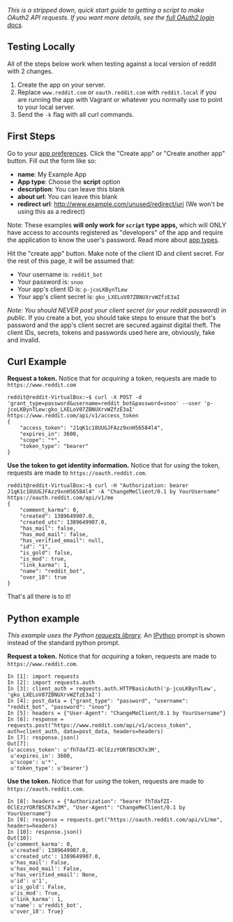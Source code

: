 *This is a stripped down, quick start guide to getting a script to make OAuth2 API requests. If you want more details, see the [full OAuth2 login docs](OAuth2).*

Testing Locally
--------------

All of the steps below work when testing against a local version of reddit with 2 changes.

1. Create the app on your server.
2. Replace ```www.reddit.com``` or ```oauth.reddit.com``` with ```reddit.local``` if you are running the app with Vagrant or whatever you normally use to point to your local server.
3. Send the ```-k``` flag with all curl commands.

First Steps
----------

Go to your [app preferences](https://www.reddit.com/prefs/apps). Click the "Create app" or "Create another app" button. Fill out the form like so:

* **name**: My Example App
* **App type**: Choose the **script** option
* **description**: You can leave this blank
* **about url**: You can leave this blank
* **redirect url**: http://www.example.com/unused/redirect/uri (We won't be using this as a redirect)

Note: These examples **will only work for `script` type apps,** which will ONLY have access to accounts registered as "developers" of the app and require the application to know the user's password. Read more about [app types](OAuth2-App-Types).

Hit the "create app" button. Make note of the client ID and client secret. For the rest of this page, it will be assumed that:

* Your username is: `reddit_bot`
* Your password is: `snoo`
* Your app's client ID is: `p-jcoLKBynTLew`
* Your app's client secret is: `gko_LXELoV07ZBNUXrvWZfzE3aI`

*Note: You should NEVER post your client secret (or your reddit password) in public.* If you create a bot, you should take steps to ensure that the bot's password and the app's client secret are secured against digital theft. The client IDs, secrets, tokens and passwords used here are, obviously, fake and invalid.

Curl Example
-----------

**Request a token.** Notice that for *acquiring* a token, requests are made to `https://www.reddit.com`

    reddit@reddit-VirtualBox:~$ curl -X POST -d 'grant_type=password&username=reddit_bot&password=snoo' --user 'p-jcoLKBynTLew:gko_LXELoV07ZBNUXrvWZfzE3aI' https://www.reddit.com/api/v1/access_token
    {
        "access_token": "J1qK1c18UUGJFAzz9xnH56584l4", 
        "expires_in": 3600, 
        "scope": "*", 
        "token_type": "bearer"
    }

**Use the token to get identity information.** Notice that for *using* the token, requests are made to `https://oauth.reddit.com`.

    reddit@reddit-VirtualBox:~$ curl -H "Authorization: bearer J1qK1c18UUGJFAzz9xnH56584l4" -A "ChangeMeClient/0.1 by YourUsername" https://oauth.reddit.com/api/v1/me
    {
        "comment_karma": 0, 
        "created": 1389649907.0, 
        "created_utc": 1389649907.0, 
        "has_mail": false, 
        "has_mod_mail": false, 
        "has_verified_email": null, 
        "id": "1", 
        "is_gold": false, 
        "is_mod": true, 
        "link_karma": 1, 
        "name": "reddit_bot", 
        "over_18": true
    }

That's all there is to it!

Python example
---------------

*This example uses the Python [requests library](http://docs.python-requests.org/en/latest/).* An [IPython](http://ipython.org) prompt is shown instead of the standard python prompt.

**Request a token.** Notice that for *acquiring* a token, requests are made to `https://www.reddit.com`.

    In [1]: import requests
    In [2]: import requests.auth
    In [3]: client_auth = requests.auth.HTTPBasicAuth('p-jcoLKBynTLew', 'gko_LXELoV07ZBNUXrvWZfzE3aI')
    In [4]: post_data = {"grant_type": "password", "username": "reddit_bot", "password": "snoo"}
    In [5]: headers = {"User-Agent": "ChangeMeClient/0.1 by YourUsername"}
    In [6]: response = requests.post("https://www.reddit.com/api/v1/access_token", auth=client_auth, data=post_data, headers=headers)
    In [7]: response.json()
    Out[7]: 
    {u'access_token': u'fhTdafZI-0ClEzzYORfBSCR7x3M',
     u'expires_in': 3600,
     u'scope': u'*',
     u'token_type': u'bearer'}

**Use the token.** Notice that for *using* the token, requests are made to `https://oauth.reddit.com`.

    In [8]: headers = {"Authorization": "bearer fhTdafZI-0ClEzzYORfBSCR7x3M", "User-Agent": "ChangeMeClient/0.1 by YourUsername"}
    In [9]: response = requests.get("https://oauth.reddit.com/api/v1/me", headers=headers)
    In [10]: response.json()
    Out[10]: 
    {u'comment_karma': 0,
     u'created': 1389649907.0,
     u'created_utc': 1389649907.0,
     u'has_mail': False,
     u'has_mod_mail': False,
     u'has_verified_email': None,
     u'id': u'1',
     u'is_gold': False,
     u'is_mod': True,
     u'link_karma': 1,
     u'name': u'reddit_bot',
     u'over_18': True}

